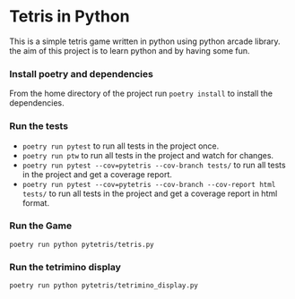 
# Tetris in Python

This is a simple tetris game written in python using python arcade library. 
the aim of this project is to learn python and by having some fun. 

### Install poetry and dependencies

From the home directory of the project run `poetry install` to install the dependencies.

### Run the tests

 * `poetry run pytest` to run all tests in the project once. 
 * `poetry run ptw` to run all tests in the project and watch for changes.
 * `poetry run pytest --cov=pytetris --cov-branch tests/` to run all tests in the project and get a coverage report.
 * `poetry run pytest --cov=pytetris --cov-branch --cov-report html tests/` to run all tests in the project and get a coverage report in html format.

### Run the Game 

`poetry run python pytetris/tetris.py` 

### Run the tetrimino display

`poetry run python pytetris/tetrimino_display.py`

